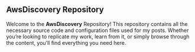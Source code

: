 ## AwsDiscovery Repository

Welcome to the __AwsDiscovery__ Repository! This repository contains all the necessary source code and configuration files used for my posts. Whether you’re looking to replicate my work, learn from it, or simply browse through the content, you’ll find everything you need here.